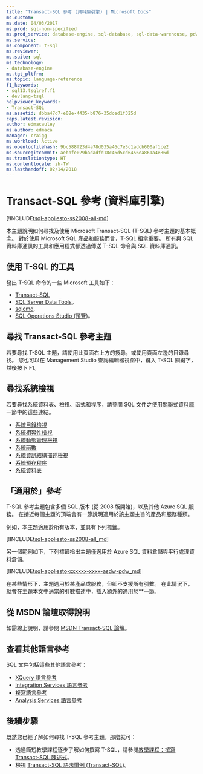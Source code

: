 ```yaml
---
title: "Transact-SQL 參考 (資料庫引擎) | Microsoft Docs"
ms.custom: 
ms.date: 04/03/2017
ms.prod: sql-non-specified
ms.prod_service: database-engine, sql-database, sql-data-warehouse, pdw
ms.service: 
ms.component: t-sql
ms.reviewer: 
ms.suite: sql
ms.technology:
- database-engine
ms.tgt_pltfrm: 
ms.topic: language-reference
f1_keywords:
- sql13.tsqlref.f1
- devlang-tsql
helpviewer_keywords:
- Transact-SQL
ms.assetid: dbba47d7-e08e-4435-b876-35dced1f325d
caps.latest.revision: 
author: edmacauley
ms.author: edmaca
manager: craigg
ms.workload: Active
ms.openlocfilehash: 9bc588f23d4a78d035a46c7e5c1adcb600af1ce2
ms.sourcegitcommit: aebbfe029badadfd18c46d5cd6456ea861a4e86d
ms.translationtype: HT
ms.contentlocale: zh-TW
ms.lasthandoff: 02/14/2018
---
```

# <a name="transact-sql-reference-database-engine"></a>Transact-SQL 參考 (資料庫引擎)
[!INCLUDE[tsql-appliesto-ss2008-all-md](../includes/tsql-appliesto-ss2008-all-md.md)]

本主題說明如何尋找及使用 Microsoft Transact-SQL (T-SQL) 參考主題的基本概念。 對於使用 Microsoft SQL 產品和服務而言，T-SQL 相當重要。 所有與 SQL 資料庫通訊的工具和應用程式都透過傳送 T-SQL 命令與 SQL 資料庫通訊。  

## <a name="tools-that-use-t-sql"></a>使用 T-SQL 的工具

發出 T-SQL 命令的一些 Microsoft 工具如下：

- [Transact-SQL](../ssms/download-sql-server-management-studio-ssms.md)
- [SQL Server Data Tools](../ssdt/download-sql-server-data-tools-ssdt.md)。  
- [sqlcmd](../tools/sqlcmd-utility.md).  
- [SQL Operations Studio (預覽)](https://docs.microsoft.com/sql/sql-operations-studio/download)。  
  
 
## <a name="locate-the-transact-sql-reference-topics"></a>尋找 Transact-SQL 參考主題  
  
若要尋找 T-SQL 主題，請使用此頁面右上方的搜尋，或使用頁面左邊的目錄尋找。 您也可以在 Management Studio 查詢編輯器視窗中，鍵入 T-SQL 關鍵字，然後按下 F1。 
  

## <a name="find-system-views"></a>尋找系統檢視

若要尋找系統資料表、檢視、函式和程序，請參閱 SQL 文件之[使用關聯式資料庫](../relational-databases/database-features.md)一節中的這些連結。

- [系統目錄檢視](../relational-databases/system-catalog-views/catalog-views-transact-sql.md)
- [系統相容性檢視](../relational-databases/system-compatibility-views/system-compatibility-views-transact-sql.md)
- [系統動態管理檢視](../relational-databases/system-dynamic-management-views/system-dynamic-management-views.md)
- [系統函數](../relational-databases/system-functions/system-functions-for-transact-sql.md)
- [系統資訊結構描述檢視](../relational-databases/system-information-schema-views/system-information-schema-views-transact-sql.md)
- [系統預存程序](../relational-databases/system-stored-procedures/system-stored-procedures-transact-sql.md)
- [系統資料表](../relational-databases/system-tables/system-tables-transact-sql.md)

 
## <a name="applies-to-references"></a>「適用於」參考  
 T-SQL 參考主題包含多個 SQL 版本 (從 2008 版開始)，以及其他 Azure SQL 服務。 在接近每個主題的頂端會有一節說明適用於該主題主旨的產品和服務種類。 

例如，本主題適用於所有版本，並具有下列標籤。 
  
 [!INCLUDE[tsql-appliesto-ss2008-all_md](../includes/tsql-appliesto-ss2008-all-md.md)]   

另一個範例如下，下列標籤指出主題僅適用於 Azure SQL 資料倉儲與平行處理資料倉儲。

[!INCLUDE[tsql-appliesto-xxxxxx-xxxx-asdw-pdw_md](../includes/tsql-appliesto-xxxxxx-xxxx-asdw-pdw-md.md)]

  
在某些情形下，主題適用於某產品或服務，但卻不支援所有引數。 在此情況下，就會在主題本文中適當的引數描述中，插入額外的適用於**一節。  
 
## <a name="get-help-from-the-msdn-forum"></a>從 MSDN 論壇取得說明  
  
如需線上說明，請參閱 [MSDN Transact-SQL 論壇](http://social.msdn.microsoft.com/Forums/en-US/home?forum=transactsql)。  
 
## <a name="see-other-language-references"></a>查看其他語言參考

SQL 文件包括這些其他語言參考：
  
- [XQuery 語言參考](../xquery/xquery-language-reference-sql-server.md)
- [Integration Services 語言參考](../integration-services/integration-services-language-reference.md)
- [複寫語言參考](../relational-databases/replication/replication-language-reference.md)
- [Analysis Services 語言參考](../mdx/analysis-services-language-reference.md)  


## <a name="next-steps"></a>後續步驟

既然您已經了解如何尋找 T-SQL 參考主題，那麼就可：

- 透過簡短教學課程逐步了解如何撰寫 T-SQL，請參閱[教學課程：撰寫 Transact-SQL 陳述式](../t-sql/tutorial-writing-transact-sql-statements.md)。 
- 檢視 [Transact-SQL 語法慣例 &#40;Transact-SQL&#41;](../t-sql/language-elements/transact-sql-syntax-conventions-transact-sql.md)。  

  
  
